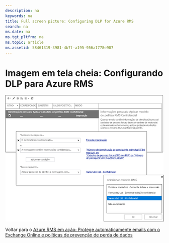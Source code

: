 ```yaml
---
description: na
keywords: na
title: Full screen picture: Configuring DLP for Azure RMS
search: na
ms.date: na
ms.tgt_pltfrm: na
ms.topic: article
ms.assetid: 58461319-3981-4b7f-a195-956a1778e907
---
```

# Imagem em tela cheia: Configurando DLP para Azure RMS
![](../Image/AzRMS_DLPExample.png)

Voltar para o [Azure RMS em ação: Protege automaticamente emails com o Exchange Online e políticas de prevenção de perda de dados](http://technet.microsoft.com/library/jj585026.aspx)

